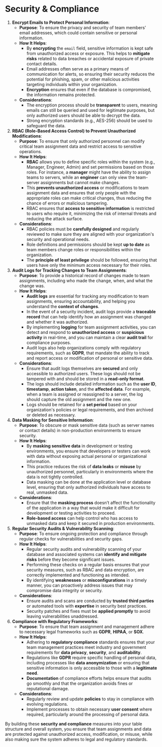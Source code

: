# Security & Compliance

1. **Encrypt Emails to Protect Personal Information**:
    - **Purpose**: To ensure the privacy and security of team members' email addresses, which could contain sensitive or personal information.
    - **How It Helps**:
        - By **encrypting** the `email` field, sensitive information is kept safe from unauthorized access or exposure. This helps to **mitigate risks** related to data breaches or accidental exposure of private contact details.
        - Email addresses often serve as a primary means of communication for alerts, so ensuring their security reduces the potential for phishing, spam, or other malicious activities targeting individuals within your organization.
        - **Encryption** ensures that even if the database is compromised, the information remains protected.
    - **Considerations**:
        - The encryption process should be **transparent** to users, meaning emails can still be queried and used for legitimate purposes, but only authorized users should be able to decrypt the data.
        - Strong encryption standards (e.g., AES-256) should be used to safeguard the data.
2. **RBAC (Role-Based Access Control) to Prevent Unauthorized Modifications**:
    - **Purpose**: To ensure that only authorized personnel can modify critical team assignment data and restrict access to sensitive operations.
    - **How It Helps**:
        - **RBAC** allows you to define specific roles within the system (e.g., Manager, Engineer, Admin) and set permissions based on those roles. For instance, a **manager** might have the ability to assign teams to servers, while an **engineer** can only view the team-server assignments but cannot make changes.
        - This **prevents unauthorized access** or modifications to team assignment data and ensures that only people with the appropriate roles can make critical changes, thus reducing the chance of errors or malicious tampering.
        - RBAC ensures that **access to sensitive information** is restricted to users who require it, minimizing the risk of internal threats and reducing the attack surface.
    - **Considerations**:
        - RBAC policies must be **carefully designed** and regularly reviewed to make sure they are aligned with your organization's security and operational needs.
        - Role definitions and permissions should be kept **up to date** as team members change roles or responsibilities within the organization.
        - The **principle of least privilege** should be followed, ensuring that users have only the minimum access necessary for their roles.
3. **Audit Logs for Tracking Changes to Team Assignments**:
    - **Purpose**: To provide a historical record of changes made to team assignments, including who made the change, when, and what the change was.
    - **How It Helps**:
        - **Audit logs** are essential for tracking any modification to team assignments, ensuring accountability, and helping you understand the **context of changes**.
        - In the event of a security incident, audit logs provide a **traceable record** that can help identify how an assignment was changed and whether it was authorized.
        - By implementing **logging** for team assignment activities, you can detect and respond to **unauthorized access** or **suspicious activity** in real-time, and you can maintain a clear **audit trail** for compliance purposes.
        - Audit logs also help organizations comply with regulatory requirements, such as **GDPR**, that mandate the ability to track and report access or modification of personal or sensitive data.
    - **Considerations**:
        - Ensure that audit logs themselves are **secured** and only accessible to authorized users. These logs should not be tampered with and should be stored in a **read-only format**.
        - The logs should include detailed information such as the **user ID**, **timestamp**, **action taken**, and the **affected data**. For example, when a team is assigned or reassigned to a server, the log should capture the old assignment and the new one.
        - Logs should be retained for a **set period** based on your organization's policies or legal requirements, and then archived or deleted as necessary.
4. **Data Masking for Sensitive Information**:
    - **Purpose**: To obscure or mask sensitive data (such as server names or contact details) in non-production environments to ensure security.
    - **How It Helps**:
        - By **masking sensitive data** in development or testing environments, you ensure that developers or testers can work with data without exposing actual personal or organizational information.
        - This practice reduces the risk of **data leaks** or **misuse** by unauthorized personnel, particularly in environments where the data is not tightly controlled.
        - Data masking can be done at the application level or database level, ensuring that only authorized individuals have access to real, unmasked data.
    - **Considerations**:
        - Ensure that the **masking process** doesn’t affect the functionality of the application in a way that would make it difficult for development or testing activities to proceed.
        - **Role-based access** can help control who has access to unmasked data and keep it secured in production environments.
5. **Regular Security Audits & Vulnerability Scanning**:
    - **Purpose**: To ensure ongoing protection and compliance through regular checks for vulnerabilities and security gaps.
    - **How It Helps**:
        - Regular security audits and vulnerability scanning of your database and associated systems can **identify and mitigate risks** before they become significant issues.
        - Performing these checks on a regular basis ensures that your security measures, such as RBAC and data encryption, are correctly implemented and functioning as intended.
        - By identifying **weaknesses** or **misconfigurations** in a timely manner, you can proactively address issues that may compromise data integrity or security.
    - **Considerations**:
        - Ensure audits and scans are conducted by **trusted third parties** or automated tools with **expertise** in security best practices.
        - Security patches and fixes must be **applied promptly** to avoid leaving vulnerabilities unaddressed.
6. **Compliance with Regulatory Frameworks**:
    - **Purpose**: To ensure that team assignment and management adhere to necessary legal frameworks such as **GDPR**, **HIPAA**, or **SOX**.
    - **How It Helps**:
        - Adhering to **regulatory compliance** standards ensures that your team management practices meet industry and government requirements for **data privacy**, **security**, and **auditability**.
        - Regulations like **GDPR** require specific handling of personal data, including processes like **data anonymization** or ensuring that sensitive information is only accessible to those with a **legitimate need**.
        - **Documentation** of compliance efforts helps ensure that audits go smoothly and that the organization avoids fines or reputational damage.
    - **Considerations**:
        - Regularly review and update **policies** to stay in compliance with evolving regulations.
        - Implement processes to obtain necessary **user consent** where required, particularly around the processing of personal data.

By building these **security and compliance** measures into your table structure and overall system, you ensure that team assignments and data are protected against unauthorized access, modification, or misuse, while also making sure the system adheres to legal and regulatory standards.